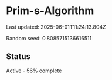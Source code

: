 # Prim-s-Algorithm

Last updated: 2025-06-01T11:24:13.804Z

Random seed: 0.8085715136616511

## Status

Active - 56% complete